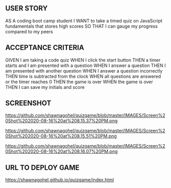 ## USER STORY 
AS A coding boot camp student
I WANT to take a timed quiz on JavaScript fundamentals that stores high scores
SO THAT I can gauge my progress compared to my peers

## ACCEPTANCE CRITERIA

GIVEN I am taking a code quiz
WHEN I click the start button
THEN a timer starts and I am presented with a question
WHEN I answer a question
THEN I am presented with another question
WHEN I answer a question incorrectly
THEN time is subtracted from the clock
WHEN all questions are answered or the timer reaches 0
THEN the game is over
WHEN the game is over
THEN I can save my initials and score


## SCREENSHOT
https://github.com/shawnagohel/quizgame/blob/master/IMAGES/Screen%20Shot%202020-08-16%20at%208.15.37%20PM.png

https://github.com/shawnagohel/quizgame/blob/master/IMAGES/Screen%20Shot%202020-08-16%20at%208.15.51%20PM.png


https://github.com/shawnagohel/quizgame/blob/master/IMAGES/Screen%20Shot%202020-08-16%20at%208.16.07%20PM.png




## URL TO DEPLOY GAME
https://shawnagohel.github.io/quizgame/index.html

